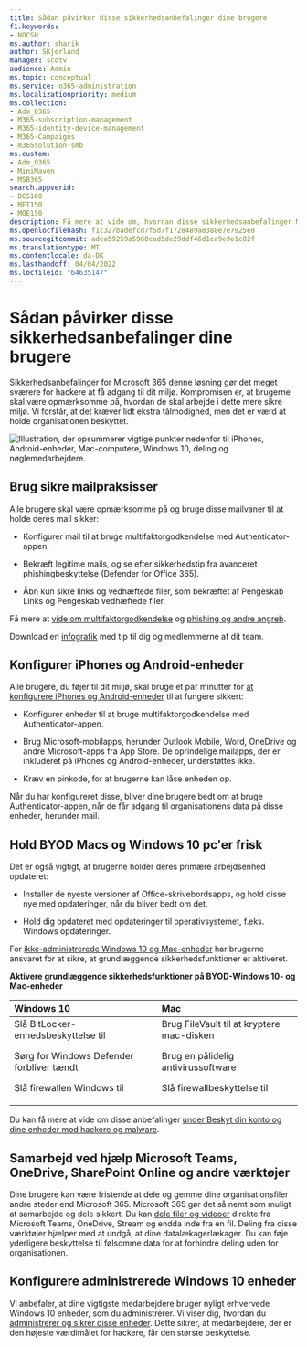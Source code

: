```yaml
---
title: Sådan påvirker disse sikkerhedsanbefalinger dine brugere
f1.keywords:
- NOCSH
ms.author: sharik
author: SKjerland
manager: scotv
audience: Admin
ms.topic: conceptual
ms.service: o365-administration
ms.localizationpriority: medium
ms.collection:
- Adm_O365
- M365-subscription-management
- M365-identity-device-management
- M365-Campaigns
- m365solution-smb
ms.custom:
- Adm_O365
- MiniMaven
- MSB365
search.appverid:
- BCS160
- MET150
- MOE150
description: Få mere at vide om, hvordan disse sikkerhedsanbefalinger Microsoft 365 Business Premium dine brugere og beskytter dine data.
ms.openlocfilehash: f1c327badefcd7f5d7f1728489a8388e7e7925e8
ms.sourcegitcommit: adea59259a5900cad5de29ddf46d1ca9e9e1c82f
ms.translationtype: MT
ms.contentlocale: da-DK
ms.lasthandoff: 04/04/2022
ms.locfileid: "64635147"
---
```

# <a name="how-these-security-recommendations-affect-your-users"></a>Sådan påvirker disse sikkerhedsanbefalinger dine brugere

Sikkerhedsanbefalinger for Microsoft 365 denne løsning gør det meget sværere for hackere at få adgang til dit miljø. Kompromisen er, at brugerne skal være opmærksomme på, hvordan de skal arbejde i dette mere sikre miljø. Vi forstår, at det kræver lidt ekstra tålmodighed, men det er værd at holde organisationen beskyttet.

![Illustration, der opsummerer vigtige punkter nedenfor til iPhones, Android-enheder, Mac-computere, Windows 10, deling og nøglemedarbejdere.](../media/M365-democracy-Users_900px.png)

## <a name="use-secure-email-practices"></a>Brug sikre mailpraksisser

Alle brugere skal være opmærksomme på og bruge disse mailvaner til at holde deres mail sikker:

- Konfigurer mail til at bruge multifaktorgodkendelse med Authenticator-appen.

- Bekræft legitime mails, og se efter sikkerhedstip fra avanceret phishingbeskyttelse (Defender for Office 365).

- Åbn kun sikre links og vedhæftede filer, som bekræftet af Pengeskab Links og Pengeskab vedhæftede filer.

Få mere at [vide om multifaktorgodkendelse](m365bp-multifactor-authentication.md) og [phishing og andre angreb](m365-campaigns-phishing-and-attacks.md).

Download en [infografik](m365-campaigns-protect-campaign-infographic.md) med tip til dig og medlemmerne af dit team.

## <a name="set-up-iphones-and-android-devices"></a>Konfigurer iPhones og Android-enheder

Alle brugere, du føjer til dit miljø, skal bruge et par minutter for [at konfigurere iPhones og Android-enheder](../business/set-up-mobile-devices.md) til at fungere sikkert:

- Konfigurer enheder til at bruge multifaktorgodkendelse med Authenticator-appen.

- Brug Microsoft-mobilapps, herunder Outlook Mobile, Word, OneDrive og andre Microsoft-apps fra App Store. De oprindelige mailapps, der er inkluderet på iPhones og Android-enheder, understøttes ikke. 

- Kræv en pinkode, for at brugerne kan låse enheden op.

Når du har konfigureret disse, bliver dine brugere bedt om at bruge Authenticator-appen, når de får adgang til organisationens data på disse enheder, herunder mail.

## <a name="keep-byod-macs-and-windows-10-pcs-fresh"></a>Hold BYOD Macs og Windows 10 pc'er frisk

Det er også vigtigt, at brugerne holder deres primære arbejdsenhed opdateret:

- Installér de nyeste versioner af Office-skrivebordsapps, og hold disse nye med opdateringer, når du bliver bedt om det.

- Hold dig opdateret med opdateringer til operativsystemet, f.eks. Windows opdateringer.

For [ikke-administrerede Windows 10 og Mac-enheder](m365bp-protect-pcs-macs.md) har brugerne ansvaret for at sikre, at grundlæggende sikkerhedsfunktioner er aktiveret.

**Aktivere grundlæggende sikkerhedsfunktioner på BYOD-Windows 10- og Mac-enheder**

|**Windows 10**|**Mac**|
|:-----|:------|
|Slå BitLocker-enhedsbeskyttelse til<p><p> Sørg for Windows Defender forbliver tændt <p>Slå firewallen Windows til| Brug FileVault til at kryptere mac-disken <p><p>Brug en pålidelig antivirussoftware <p>Slå firewallbeskyttelse til|

Du kan få mere at vide om disse anbefalinger [under Beskyt din konto og dine enheder mod hackere og malware](https://support.office.com/article/Protect-your-account-and-devices-from-hackers-and-malware-066d6216-a56b-4f90-9af3-b3a1e9a327d6#ID0EAABAAA=Windows_10).

## <a name="collaborate-using-microsoft-teams-onedrive-sharepoint-online-and-other-tools"></a>Samarbejd ved hjælp Microsoft Teams, OneDrive, SharePoint Online og andre værktøjer

Dine brugere kan være fristende at dele og gemme dine organisationsfiler andre steder end Microsoft 365. Microsoft 365 gør det så nemt som muligt at samarbejde og dele sikkert. Du kan [dele filer og videoer](share-files-and-videos.md) direkte fra Microsoft Teams, OneDrive, Stream og endda inde fra en fil. Deling fra disse værktøjer hjælper med at undgå, at dine datalækagerlækager. Du kan føje yderligere beskyttelse til følsomme data for at forhindre deling uden for organisationen.

## <a name="set-up-managed-windows-10-devices"></a>Konfigurere administrerede Windows 10 enheder

Vi anbefaler, at dine vigtigste medarbejdere bruger nyligt erhvervede Windows 10 enheder, som du administrerer. Vi viser dig, hvordan du [administrerer og sikrer disse enheder](../business/set-up-windows-devices.md?toc=/microsoft-365/campaigns/toc.json). Dette sikrer, at medarbejdere, der er den højeste værdimålet for hackere, får den største beskyttelse.
